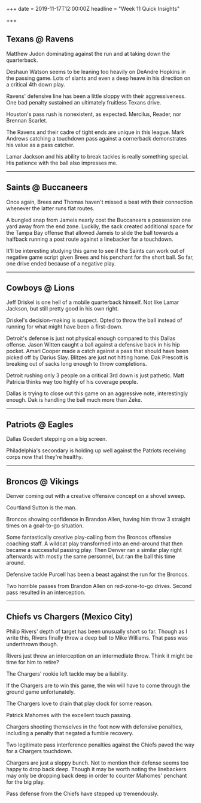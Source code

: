 +++
date = 2019-11-17T12:00:00Z
headline = "Week 11 Quick Insights"

+++
## Texans @ Ravens

Matthew Judon dominating against the run and at taking down the quarterback.

Deshaun Watson seems to be leaning too heavily on DeAndre Hopkins in the passing game. Lots of slants and even a deep heave in his direction on a critical 4th down play.

Ravens' defensive line has been a little sloppy with their aggressiveness. One bad penalty sustained an ultimately fruitless Texans drive.

Houston's pass rush is nonexistent, as expected. Mercilus, Reader, nor Brennan Scarlet.

The Ravens and their cadre of tight ends are unique in this league. Mark Andrews catching a touchdown pass against a cornerback demonstrates his value as a pass catcher.

Lamar Jackson and his ability to break tackles is really something special. His patience with the ball also impresses me.

***

## Saints @ Buccaneers

Once again, Brees and Thomas haven't missed a beat with their connection whenever the latter runs flat routes.

A bungled snap from Jameis nearly cost the Buccaneers a possession one yard away from the end zone. Luckily, the sack created additional space for the Tampa Bay offense that allowed Jameis to slide the ball towards a halfback running a post route against a linebacker for a touchdown.

It'll be interesting studying this game to see if the Saints can work out of negative game script given Brees and his penchant for the short ball. So far, one drive ended because of a negative play.

***

## Cowboys @ Lions

Jeff Driskel is one hell of a mobile quarterback himself. Not like Lamar Jackson, but still pretty good in his own right.

Driskel's decision-making is suspect. Opted to throw the ball instead of running for what might have been a first-down.

Detroit's defense is just not physical enough compared to this Dallas offense. Jason Witten caught a ball against a defensive back in his hip pocket. Amari Cooper made a catch against a pass that should have been picked off by Darius Slay. Blitzes are just not hitting home. Dak Prescott is breaking out of sacks long enough to throw completions.

Detroit rushing only 3 people on a critical 3rd down is just pathetic. Matt Patricia thinks way too highly of his coverage people.

Dallas is trying to close out this game on an aggressive note, interestingly enough. Dak is handling the ball much more than Zeke.

***

## Patriots @ Eagles

Dallas Goedert stepping on a big screen.

Philadelphia's secondary is holding up well against the Patriots receiving corps now that they're healthy.

***

## Broncos @ Vikings

Denver coming out with a creative offensive concept on a shovel sweep.

Courtland Sutton is the man.

Broncos showing confidence in Brandon Allen, having him throw 3 straight times on a goal-to-go situation.

Some fantastically creative play-calling from the Broncos offensive coaching staff. A wildcat play transformed into an end-around that then became a successful passing play. Then Denver ran a similar play right afterwards with mostly the same personnel, but ran the ball this time around.

Defensive tackle Purcell has been a beast against the run for the Broncos.

Two horrible passes from Brandon Allen on red-zone-to-go drives. Second pass resulted in an interception.

***

## Chiefs vs Chargers (Mexico City)

Philip Rivers' depth of target has been unusually short so far. Though as I write this, Rivers finally threw a deep ball to Mike Williams. That pass was underthrown though.

Rivers just threw an interception on an intermediate throw. Think it might be time for him to retire?

The Chargers' rookie left tackle may be a liability.

If the Chargers are to win this game, the win will have to come through the ground game unfortunately.

The Chargers love to drain that play clock for some reason.

Patrick Mahomes with the excellent touch passing.

Chargers shooting themselves in the foot now with defensive penalties, including a penalty that negated a fumble recovery.

Two legitimate pass interference penalties against the Chiefs paved the way for a Chargers touchdown.

Chargers are just a sloppy bunch. Not to mention their defense seems too happy to drop back deep. Though it may be worth noting the linebackers may only be dropping back deep in order to counter Mahomes' penchant for the big play.

Pass defense from the Chiefs have stepped up tremendously.